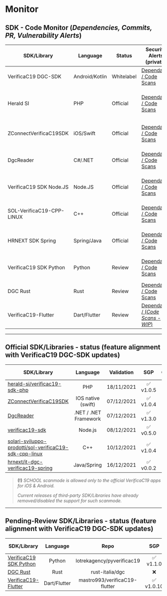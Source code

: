 # Monitor
## SDK - Code Monitor (_Dependencies, Commits, PR, Vulnerability Alerts_)

| SDK/Library               | Language       | Status     | Security Alerts (private) | Checks | Workflows (pub/pvt) | Checks |
|---------------------------|----------------|------------|---------------------------|--------|---------------------|--------|
| VerificaC19 DGC-SDK       | Android/Kotlin | Whitelabel | [Dependabot / Code Scans](https://github.com/VC19-SDK/it-dgc-verificac19-sdk-android/security) | ✅ | [CodeQL](https://github.com/VC19-SDK/it-dgc-verificac19-sdk-android/actions) | [![CodeQL](https://github.com/VC19-SDK/it-dgc-verificac19-sdk-android/actions/workflows/codeql-analysis.yml/badge.svg)](https://github.com/VC19-SDK/it-dgc-verificac19-sdk-android/actions/workflows/codeql-analysis.yml) |
| Herald SI                 | PHP            | Official   | [Dependabot / Code Scans](https://github.com/VC19-SDK/verificac19-sdk-php/security) | ✅ | [DevSkim + Psalm](https://github.com/VC19-SDK/verificac19-sdk-php/actions) | [![DevSkim](https://github.com/VC19-SDK/verificac19-sdk-php/actions/workflows/devskim-analysis.yml/badge.svg)](https://github.com/VC19-SDK/verificac19-sdk-php/actions/workflows/devskim-analysis.yml) [![Psalm Static analysis](https://github.com/VC19-SDK/verificac19-sdk-php/actions/workflows/psalm.yml/badge.svg)](https://github.com/VC19-SDK/verificac19-sdk-php/actions/workflows/psalm.yml) |
| ZConnectVerificaC19SDK    | iOS/Swift      | Official   | [Dependabot / Code Scans](https://github.com/VC19-SDK/zconnect-verificaC19-sdk-ios/security) | ✅ | [DevSkim + MobSF](https://github.com/VC19-SDK/zconnect-verificaC19-sdk-ios/actions) | [![DevSkim](https://github.com/VC19-SDK/zconnect-verificaC19-sdk-ios/actions/workflows/devskim-analysis.yml/badge.svg)](https://github.com/VC19-SDK/zconnect-verificaC19-sdk-ios/actions/workflows/devskim-analysis.yml) [![MobSF](https://github.com/VC19-SDK/zconnect-verificaC19-sdk-ios/actions/workflows/mobsf.yml/badge.svg)](https://github.com/VC19-SDK/zconnect-verificaC19-sdk-ios/actions/workflows/mobsf.yml) |
| DgcReader                 | C#/.NET        | Official   | [Dependabot / Code Scans](https://github.com/VC19-SDK/DgcReader/security) | ✅ | [CodeQL + DevSkim](https://github.com/VC19-SDK/DgcReader/actions) | [![CodeQL](https://github.com/VC19-SDK/DgcReader/actions/workflows/codeql-analysis.yml/badge.svg)](https://github.com/VC19-SDK/DgcReader/actions/workflows/codeql-analysis.yml) [![DevSkim](https://github.com/VC19-SDK/DgcReader/actions/workflows/devskim-analysis.yml/badge.svg)](https://github.com/VC19-SDK/DgcReader/actions/workflows/devskim-analysis.yml) |
| VerificaC19 SDK Node.JS   | Node.JS        | Official   | [Dependabot / Code Scans](https://github.com/VC19-SDK/verificac19-sdk/security) | ✅ | [CodeQL + DevSkim](https://github.com/VC19-SDK/verificac19-sdk/actions) | [![CodeQL](https://github.com/VC19-SDK/verificac19-sdk/actions/workflows/codeql-analysis.yml/badge.svg)](https://github.com/VC19-SDK/verificac19-sdk/actions/workflows/codeql-analysis.yml) [![DevSkim](https://github.com/VC19-SDK/verificac19-sdk/actions/workflows/devskim-analysis.yml/badge.svg)](https://github.com/VC19-SDK/verificac19-sdk/actions/workflows/devskim-analysis.yml) |
| SOL-VerificaC19-CPP-LINUX | C++            | Official   | [Dependabot / Code Scans](https://github.com/VC19-SDK/sol-verificaC19-sdk-cpp-linux/security) | ✅ | [CodeQL + DevSkim](https://github.com/VC19-SDK/sol-verificaC19-sdk-cpp-linux/actions) | [![CodeQL](https://github.com/VC19-SDK/sol-verificaC19-sdk-cpp-linux/actions/workflows/codeql-analysis.yml/badge.svg)](https://github.com/VC19-SDK/sol-verificaC19-sdk-cpp-linux/actions/workflows/codeql-analysis.yml) [![DevSkim](https://github.com/VC19-SDK/sol-verificaC19-sdk-cpp-linux/actions/workflows/devskim-analysis.yml/badge.svg)](https://github.com/VC19-SDK/sol-verificaC19-sdk-cpp-linux/actions/workflows/devskim-analysis.yml) |
| HRNEXT SDK Spring         | Spring/Java    | Official   | [Dependabot / Code Scans](https://github.com/VC19-SDK/it-dgc-verificac19-spring/security) | ✅ | [CodeQL + DevSkim](https://github.com/VC19-SDK/it-dgc-verificac19-spring/actions) | [![CodeQL](https://github.com/VC19-SDK/it-dgc-verificac19-spring/actions/workflows/codeql-analysis.yml/badge.svg)](https://github.com/VC19-SDK/it-dgc-verificac19-spring/actions/workflows/codeql-analysis.yml) [![DevSkim](https://github.com/VC19-SDK/it-dgc-verificac19-spring/actions/workflows/devskim-analysis.yml/badge.svg)](https://github.com/VC19-SDK/it-dgc-verificac19-spring/actions/workflows/devskim-analysis.yml) |
| VerificaC19 SDK Python    | Python         | Review     | [Dependabot / Code Scans](https://github.com/VC19-SDK/pyverificac19/security) | ✅ | [CodeQL + DevSkim](https://github.com/VC19-SDK/pyverificac19/actions) | [![CodeQL](https://github.com/VC19-SDK/pyverificac19/actions/workflows/codeql-analysis.yml/badge.svg)](https://github.com/VC19-SDK/pyverificac19/actions/workflows/codeql-analysis.yml) [![DevSkim](https://github.com/VC19-SDK/pyverificac19/actions/workflows/devskim-analysis.yml/badge.svg)](https://github.com/VC19-SDK/pyverificac19/actions/workflows/devskim-analysis.yml) |
| DGC Rust                  | Rust           | Review     | [Dependabot / Code Scans](https://github.com/VC19-SDK/dgc/security) | ✅ | [DevSkim](https://github.com/VC19-SDK/dgc/actions) | [![DevSkim](https://github.com/VC19-SDK/dgc/actions/workflows/devskim-analysis.yml/badge.svg)](https://github.com/VC19-SDK/dgc/actions/workflows/devskim-analysis.yml) |
| VerificaC19-Flutter       | Dart/Flutter   | Review     | [Dependabot / (_Code Scans - WIP_)](https://github.com/VC19-SDK/verificaC19-flutter/security) | - | [(_WIP_)](https://github.com/VC19-SDK/verificaC19-flutter/actions) | - |

----------------------------

## Official SDK/Libraries - status (feature alignment with VerificaC19 DGC-SDK updates)

| SDK/Library | Language  | Validation | SGP | CRL/DRL | Booster | Exemptions | RSA | Work | Entry IT | DL5/2022 | 
| ----------- | :-------: | :--------: | :-: | :-----: | :-----: | :--------: | :-: | :--: | :------: | :------: |
|[herald-si/verificac19-sdk-php](https://github.com/herald-si/verificac19-sdk-php)|PHP|18/11/2021|✅<br>v1.0.5|✅<br>v1.1.0|✅<br>v1.2.0|✅<br>v1.3.0|✅<br>v1.5.0|✅<br>v1.5.0|✅<br>v1.5.0|✅<br>v1.5.0|
|[ZConnectVerificaC19SDK](https://github.com/hrzucchetti/zconnect-verificaC19-sdk-ios)|IOS native (swift)| 07/12/2021|✅<br>v1.0.4|✅<br>v1.1.0|✅<br>v1.1.1|✅<br>v1.1.2|✅<br>v1.1.7|✅<br>v1.1.6|✅<br>v1.1.7|✅<br>v1.1.7|
|[DgcReader](https://github.com/DevTrevi/DgcReader)|.NET / .NET Framework|07/12/2021|✅<br>v1.3.0|✅<br>v2.0.0|✅<br>v2.1.0|✅<br>v2.5.1|✅<br>v2.5.0|✅<br>v2.5.0|✅<br>v2.5.0|✅<br>v2.5.1|
|[verificac19-sdk](https://github.com/italia/verificac19-sdk )|Node.js|08/12/2021|✅<br>v0.5.0|✅<br>v0.6.0|✅<br>v0.7.0|✅<br>v0.8.0|✅<br>v0.9.0|✅<br>v0.9.0|✅<br>v0.9.0|✅<br>v0.9.0|
|[solari-sviluppo-prodotti/sol-verificaC19-sdk-cpp-linux](https://github.com/solari-sviluppo-prodotti/sol-verificaC19-sdk-cpp-linux)|C++|10/12/2021|✅<br>v1.0.4|✅<br>v1.1.2|✅<br>v1.1.1|✅<br>v1.1.3|✅<br>v1.1.7|✅<br>v1.1.3|✅<br>v1.1.7|✅<br>v1.1.7|
|[hrnext/it-dgc-verificac19-spring](https://github.com/hrnext/it-dgc-verificac19-spring)|Java/Spring|16/12/2021|✅<br>v0.0.2|✅<br>v0.0.3|✅<br>v0.0.3|✅<br>v0.0.4|✅<br>v0.1.0|✅<br>v0.1.0|✅<br>v0.1.0|✅<br>v0.1.0|

> **(!)** _SCHOOL scanmode is allowed only to the official VerificaC19 apps for iOS & Android._
>
> _Current releases of third-party SDK/Libraries have already removed/disabled the support for such scanmode._

----------------------------

## Pending-Review SDK/Libraries - status (feature alignment with VerificaC19 DGC-SDK updates)

| SDK/Library                                                             | Language     | Repo                          | SGP           | CRL/DRL       | Booster          | Exemptions | School | Work | Entry DL5/2022 |
| ----------------------------------------------------------------------- | :----------: | :---------------------------: | :-----------: | :-----------: | :--------------: | :-: | :-: | :-: | :-: |
| [VerificaC19 SDK Python](https://github.com/lotrekagency/pyverificac19) | Python       | lotrekagency/pyverificac19    | ✅<br>v1.1.0  | ✅<br>v1.1.0 | ✅<br>v1.1.0     | ✅<br>v1.2.0 | ❌ | ❌ | ❌ |
| [DGC Rust](https://github.com/rust-italia/dgc)                          | Rust         | rust-italia/dgc               | ❌            | ❌           | ❌               | ❌ | ❌ | ❌ | ❌ |
| [VerificaC19-Flutter](https://github.com/mastro993/verificaC19-flutter) | Dart/Flutter | mastro993/verificaC19-flutter | ✅<br>v1.0.10 | ✅<br>v1.1.0 | ✅<br>v1.2.0     | ✅<br>v1.2.3 | WIP | WIP | ❌ |
